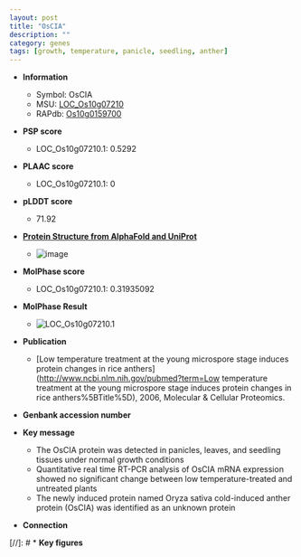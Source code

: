 ```yaml
---
layout: post
title: "OsCIA"
description: ""
category: genes
tags: [growth, temperature, panicle, seedling, anther]
---
```


* **Information**  
    + Symbol: OsCIA  
    + MSU: [LOC_Os10g07210](http://rice.plantbiology.msu.edu/cgi-bin/ORF_infopage.cgi?orf=LOC_Os10g07210)  
    + RAPdb: [Os10g0159700](http://rapdb.dna.affrc.go.jp/viewer/gbrowse_details/irgsp1?name=Os10g0159700)  

* **PSP score**  
    + LOC_Os10g07210.1: 0.5292 

* **PLAAC score**  
    + LOC_Os10g07210.1: 0 

* **pLDDT score**
    + 71.92

* **[Protein Structure from AlphaFold and UniProt](https://www.uniprot.org/uniprotkb/Q7G754/entry#structure)**
    + ![image](https://ricepsp.github.io/images/Q7/AF-Q7G754-F1.png)

* **MolPhase score**
    + LOC_Os10g07210.1: 0.31935092

* **MolPhase Result**
    + ![LOC_Os10g07210.1](https://304243504.github.io/Pictures/LOC_Os10g/LOC_Os10g07210.1.png)

* **Publication**  
    + [Low temperature treatment at the young microspore stage induces protein changes in rice anthers](http://www.ncbi.nlm.nih.gov/pubmed?term=Low temperature treatment at the young microspore stage induces protein changes in rice anthers%5BTitle%5D), 2006, Molecular & Cellular Proteomics.

* **Genbank accession number**  

* **Key message**  
    + The OsCIA protein was detected in panicles, leaves, and seedling tissues under normal growth conditions
    + Quantitative real time RT-PCR analysis of OsCIA mRNA expression showed no significant change between low temperature-treated and untreated plants
    + The newly induced protein named Oryza sativa cold-induced anther protein (OsCIA) was identified as an unknown protein

* **Connection**  

[//]: # * **Key figures**  


